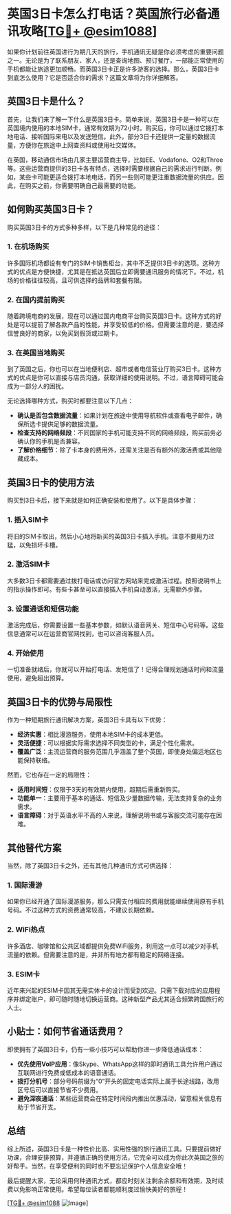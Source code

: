 # 英国3日卡怎么打电话？英国旅行必备通讯攻略[[TG💪+ @esim1088](https://t.me/s/esim1088)]

如果你计划前往英国进行为期几天的旅行，手机通讯无疑是你必须考虑的重要问题之一。无论是为了联系朋友、家人，还是查询地图、预订餐厅，一部能正常使用的手机都能让旅途更加顺畅。而英国3日卡正是许多游客的选择。那么，英国3日卡到底怎么使用？它是否适合你的需求？这篇文章将为你详细解答。

## 英国3日卡是什么？

首先，让我们来了解一下什么是英国3日卡。简单来说，英国3日卡是一种可以在英国境内使用的本地SIM卡，通常有效期为72小时。购买后，你可以通过它拨打本地电话、接听国际来电以及发送短信。此外，部分3日卡还提供一定量的数据流量，方便你在旅途中上网查资料或使用社交媒体。

在英国，移动通信市场由几家主要运营商主导，比如EE、Vodafone、O2和Three等。这些运营商提供的3日卡各有特点，选择时需要根据自己的需求进行判断。例如，某些卡可能更适合拨打本地电话，而另一些则可能更注重数据流量的供应。因此，在购买之前，你需要明确自己最需要的功能。

## 如何购买英国3日卡？

购买英国3日卡的方式多种多样，以下是几种常见的途径：

### 1. 在机场购买

许多国际机场都设有专门的SIM卡销售柜台，其中不乏提供3日卡的选项。这种方式的优点是方便快捷，尤其是在抵达英国后立即需要通讯服务的情况下。不过，机场的价格往往较高，且可供选择的品牌和套餐有限。

### 2. 在国内提前购买

随着跨境电商的发展，现在可以通过国内电商平台购买英国3日卡。这种方式的好处是可以提前了解各款产品的性能，并享受较低的价格。但需要注意的是，要选择信誉良好的商家，以免买到假货或过期卡。

### 3. 在英国当地购买

到了英国之后，你也可以在当地便利店、超市或者电信营业厅购买3日卡。这种方式的优点是你可以直接与店员沟通，获取详细的使用说明。不过，语言障碍可能会成为一部分人的困扰。

无论选择哪种方式，购买时都要注意以下几点：

- **确认是否包含数据流量**：如果计划在旅途中使用导航软件或查看电子邮件，确保所选卡提供足够的数据流量。
- **检查支持的网络频段**：不同国家的手机可能支持不同的网络频段，购买前务必确认你的手机是否兼容。
- **了解价格细节**：除了卡本身的费用外，还需关注是否有额外的激活费或其他隐藏成本。

## 英国3日卡的使用方法

购买到3日卡后，接下来就是如何正确安装和使用了。以下是具体步骤：

### 1. 插入SIM卡

将旧的SIM卡取出，然后小心地将新买的英国3日卡插入手机。注意不要用力过猛，以免损坏卡槽。

### 2. 激活SIM卡

大多数3日卡都需要通过拨打电话或访问官方网站来完成激活过程。按照说明书上的指示操作即可。有些卡甚至可以直接插入手机自动激活，无需额外步骤。

### 3. 设置通话和短信功能

激活完成后，你需要设置一些基本参数，如默认语音网关、短信中心号码等。这些信息通常可以在运营商官网找到，也可以咨询客服人员。

### 4. 开始使用

一切准备就绪后，你就可以开始打电话、发短信了！记得合理规划通话时间和流量使用，避免超出预算。

## 英国3日卡的优势与局限性

作为一种短期旅行通讯解决方案，英国3日卡具有以下优势：

- **经济实惠**：相比漫游服务，使用本地SIM卡的成本更低。
- **灵活便捷**：可以根据实际需求选择不同类型的卡，满足个性化需求。
- **覆盖广泛**：主流运营商的服务范围几乎涵盖了整个英国，即使身处偏远地区也能保持联络。

然而，它也存在一定的局限性：

- **适用时间短**：仅限于3天的有效期内使用，超期后需重新购买。
- **功能单一**：主要用于基本的通话、短信及少量数据传输，无法支持复杂的业务需求。
- **语言障碍**：对于英语水平不高的人来说，理解说明书或与客服交流可能存在困难。

## 其他替代方案

当然，除了英国3日卡之外，还有其他几种通讯方式可供选择：

### 1. 国际漫游

如果你已经开通了国际漫游服务，那么只需支付相应的费用就能继续使用原有手机号码。不过这种方式的资费通常较高，不建议长期依赖。

### 2. WiFi热点

许多酒店、咖啡馆和公共区域都提供免费WiFi服务，利用这一点可以减少对手机流量的依赖。但需要注意的是，并非所有地方都有稳定的网络连接。

### 3. ESIM卡

近年来兴起的ESIM卡因其无需实体卡的设计而受到欢迎。只需下载对应的应用程序并绑定账户，即可随时随地切换运营商。这种新型产品尤其适合频繁跨国旅行的人士。

## 小贴士：如何节省通话费用？

即使拥有了英国3日卡，仍有一些小技巧可以帮助你进一步降低通话成本：

- **优先使用VoIP应用**：像Skype、WhatsApp这样的即时通讯工具允许用户通过互联网进行免费或低成本的语音通话。
- **拨打分机号**：部分号码前缀为“0”开头的固定电话实际上属于长途线路，改用区号后可以直接节省不少费用。
- **避免深夜通话**：某些运营商会在特定时间段内推出优惠活动，留意相关信息有助于节省开支。

## 总结

综上所述，英国3日卡是一种性价比高、实用性强的旅行通讯工具。只要提前做好功课，合理安排预算，并遵循正确的使用方法，它完全可以成为你此次英国之旅的好帮手。当然，在享受便利的同时也不要忘记保护个人信息安全哦！

最后提醒大家，无论采用何种通讯方式，都应时刻关注剩余余额和有效期，及时续费以免影响正常使用。希望每位读者都能顺利度过愉快美好的旅程！

[[TG💪+ @esim1088](https://t.me/s/esim1088) ![Image](https://i.postimg.cc/4NQfJmqS/Snipaste-2025-05-13-00-14-12.png)]